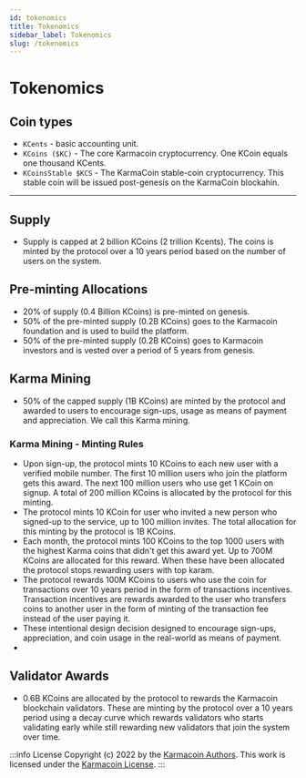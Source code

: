 ```yaml
---
id: tokenomics
title: Tokenomics
sidebar_label: Tokenomics
slug: /tokenomics
---
```


# Tokenomics

## Coin types
- `KCents` - basic accounting unit.
- `KCoins ($KC)` - The core Karmacoin cryptocurrency. One KCoin equals one thousand KCents.
- `KCoinsStable $KCS` - The KarmaCoin stable-coin cryptocurrency. This stable coin will be issued post-genesis on the KarmaCoin blockahin.
---

## Supply
- Supply is capped at 2 billion KCoins (2 trillion Kcents). The coins is minted by the protocol over a 10 years period based on the number of users on the system.

## Pre-minting Allocations
- 20% of supply (0.4 Billion KCoins) is pre-minted on genesis.
- 50% of the pre-minted supply (0.2B KCoins) goes to the Karmacoin foundation and is used to build the platform.
- 50% of the pre-minted supply (0.2B KCoins) goes to Karmacoin investors and is vested over a period of 5 years from genesis.

## Karma Mining

- 50% of the capped supply (1B KCoins) are minted by the protocol and awarded to users to encourage sign-ups, usage as means of payment and appreciation. We call this Karma mining.

### Karma Mining - Minting Rules
- Upon sign-up, the protocol mints 10 KCoins to each new user with a verified mobile number. The first 10 million users who join the platform gets this award. The next 100 million users who use get 1 KCoin on signup. A total of 200 million KCoins is allocated by the protocol for this minting.
- The protocol mints 10 KCoin for user who invited a new person who signed-up to the service, up to 100 million invites. 
The total allocation for this minting by the protocol is 1B KCoins.
- Each month, the protocol mints 100 KCoins to the top 1000 users with the highest Karma coins that didn't get this award yet. Up to 700M KCoins are allocated for this reward. When these have been allocated the protocol stops rewarding users with top karam.
- The protocol rewards 100M KCoins to users who use the coin for transactions over 10 years period in the form of transactions incentives. Transaction incentives are rewards awarded to the user who transfers coins to another user in the form of minting of the transaction fee instead of the user paying it.
- These intentional design decision designed to encourage sign-ups, appreciation, and coin usage in the real-world as means of payment. 
- 

## Validator Awards
- 0.6B KCoins are allocated by the protocol to rewards the Karmacoin blockchain validators. These are minting by the protocol over a 10 years period using a decay curve which rewards validators who starts validating early while still rewarding new validators that join the system over time.


:::info License
Copyright (c) 2022 by the [Karmacoin Authors](https://github.com/avive/karmacoin-docs). This work is licensed under the [Karmacoin License](/docs/license).
:::
